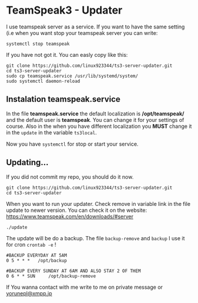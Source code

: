 # TeamSpeak3 - Updater 

I use teamspeak server as a service. If you want to have the same setting (i.e when you want stop your teamspeak server you can write:
```
systemctl stop teamspeak
```

If you have not got it. You can easly copy like this:
```
git clone https://github.com/linux923344/ts3-server-updater.git
cd ts3-server-updater
sudo cp teamspeak.service /usr/lib/systemd/system/
sudo systemctl daemon-reload
```
## Instalation teamspeak.service
In the file **teamspeak.service** the default localization is **/opt/teamspeak/** and the default user is **teamspeak**. You can change it for your settings of course. Also in the when you have different localization you **MUST** change it in the ```update``` in the variable ``ts3local``.

Now you have ```systemctl``` for stop or start your service.
 

## Updating...
If you did not commit my repo, you should do it now.
```
git clone https://github.com/linux923344/ts3-server-updater.git
cd ts3-server-updater
```
When you want to run your updater. Check remove in variable link in the file update to newer version. You can check it on the website: https://www.teamspeak.com/en/downloads/#server

```
./update
```

The update will be do a backup. The file ``backup-remove`` and ``backup`` I use it for cron ``crontab -e`` !


```
#BACKUP EVERYDAY AT 5AM
0 5 * * *	/opt/backup

#BACKUP EVERY SUNDAY AT 6AM AND ALSO STAY 2 OF THEM
0 6 * * SUN     /opt/backup-remove

```

If You wanna contact with me write to me on private message or yorunepl@xmpp.jp


